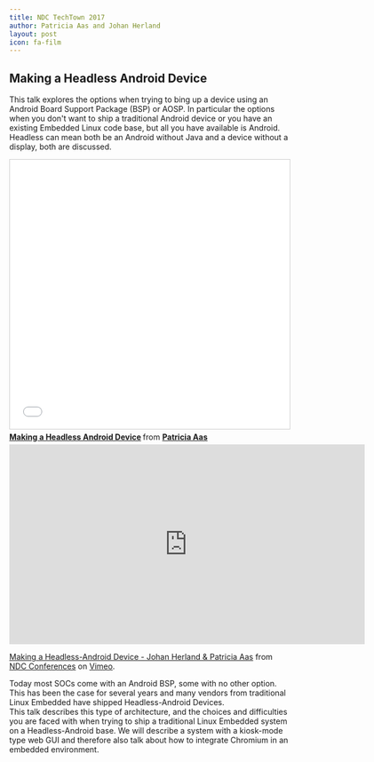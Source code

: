 ```yaml
---
title: NDC TechTown 2017
author: Patricia Aas and Johan Herland
layout: post
icon: fa-film
---
```


<h2>Making a Headless Android Device</h2>

<p>
This talk explores the options when trying to bing up a device using an Android Board Support Package (BSP) or AOSP. In particular the options when you don't want to ship a traditional Android device or you have an existing Embedded Linux code base, but all you have available is Android. Headless can mean both be an Android without Java and a device without a display, both are discussed.
</p>

<iframe src="//www.slideshare.net/slideshow/embed_code/key/2G5tycRdm3zAQa" width="595" height="485" frameborder="0" marginwidth="0" marginheight="0" scrolling="no" style="border:1px solid #CCC; border-width:1px; margin-bottom:5px; max-width: 100%;" allowfullscreen> </iframe> <div style="margin-bottom:5px"> <strong> <a href="//www.slideshare.net/PatriciaAas/making-a-headless-android-device" title="Making a Headless Android Device" target="_blank">Making a Headless Android Device</a> </strong> from <strong><a href="https://www.slideshare.net/PatriciaAas" target="_blank">Patricia Aas</a></strong> </div>

<iframe src="https://player.vimeo.com/video/256732105" width="640" height="360" frameborder="0" webkitallowfullscreen mozallowfullscreen allowfullscreen></iframe>
<p><a href="https://vimeo.com/256732105">Making a Headless-Android Device - Johan Herland &amp; Patricia Aas</a> from <a href="https://vimeo.com/ndcconferences">NDC Conferences</a> on <a href="https://vimeo.com">Vimeo</a>.</p>
<p>Today most SOCs come with an Android BSP, some with no other option. This has been the case for several years and many vendors from traditional Linux Embedded have shipped Headless-Android Devices.<br />
This talk describes this type of architecture, and the choices and difficulties you are faced with when trying to ship a traditional Linux Embedded system on a Headless-Android base. We will describe a system with a kiosk-mode type web GUI and therefore also talk about how to integrate Chromium in an embedded environment.</p>

